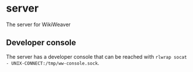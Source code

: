 # server
The server for WikiWeaver

## Developer console

The server has a developer console that can be reached with `rlwrap socat - UNIX-CONNECT:/tmp/ww-console.sock`.